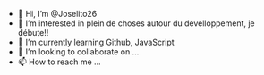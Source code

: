 - 👋 Hi, I’m @Joselito26
- 👀 I’m interested in  plein de choses autour du develloppement, je débute!!
- 🌱 I’m currently learning  Github, JavaScript 
- 💞️ I’m looking to collaborate on ...
- 📫 How to reach me ...


<!---
Joselito26/Joselito26 is a ✨ special ✨ repository because its `README.md` (this file) appears on your GitHub profile.
You can click the Preview link to take a look at your changes.
--->
